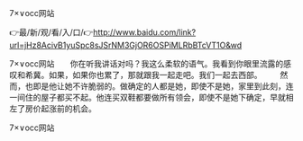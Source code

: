 7×∨occ网站

👉最/新/观/看/入/口/👉http://www.baidu.com/link?url=jHz8AcivB1yuSpc8sJSrNM3GjOR6OSPiMLRbBTcVT1O&wd

7×∨occ网站　　你在听我讲话对吗？我这么柔软的语气。我看到你眼里流露的感叹和希冀。如果，如果你也累了，那就跟我一起走吧。我们一起去西部。
　　然而，也即是他让她不许脆弱的。做确定的人都是她，即使不是她，家里到此刻，连一间住的屋子都买不起。他连买双鞋都要做所有领会，即使不是她下确定，早就相左了房价起涨前的机会。


7×∨occ网站
